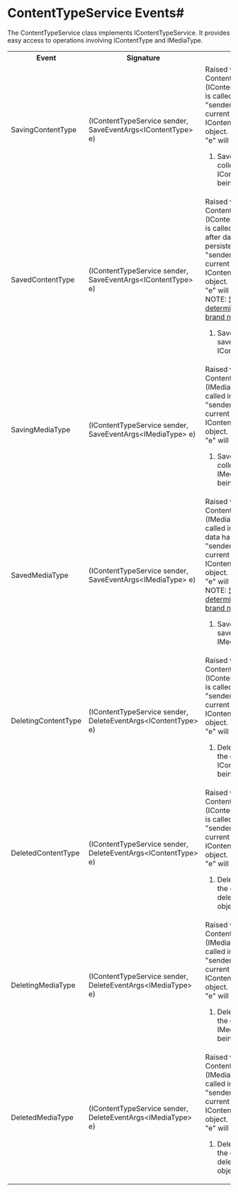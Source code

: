 # ContentTypeService Events#

The ContentTypeService class implements IContentTypeService. It provides easy access to operations involving IContentType and IMediaType.

<table>
    <tr>
        <th>Event</th>
        <th>Signature</th>
        <th>Description</th>
    </tr>
    <tr>
        <td>SavingContentType</td>
        <td>(IContentTypeService sender, SaveEventArgs&lt;IContentType&gt; e)</td>
        <td>
        Raised when ContentTypeService.Save (IContentType overloads) is called in the API.<br />
        "sender" will be the current IContentTypeService object.<br />
        "e" will provide:
            <ol>
                <li>SavedEntities: Gets the collection of IContentType objects being saved.</li>
            </ol>
        </td>
    </tr>
    <tr>
        <td>SavedContentType</td>
        <td>(IContentTypeService sender, SaveEventArgs&lt;IContentType&gt; e)</td>
        <td>
        Raised when ContentTypeService.Save (IContentType overloads) is called in the API and after data has been persisted.<br />
        "sender" will be the current IContentTypeService object.<br />
        "e" will provide:
		<br/>NOTE: <a href="determining-new-entity">See here on how to determine if the entity is brand new</a>
            <ol>
                <li>SavedEntities: Gets the saved collection of IContentType objects.</li>
            </ol>
        </td>
    </tr>
    <tr>
        <td>SavingMediaType</td>
        <td>(IContentTypeService sender, SaveEventArgs&lt;IMediaType&gt; e)</td>
        <td>
        Raised when ContentTypeService.Save (IMediaType overloads) is called in the API.<br />
        "sender" will be the current IContentTypeService object.<br />
        "e" will provide:
            <ol>
                <li>SavedEntities: Gets the collection of IMediaType objects being saved.</li>
            </ol>
        </td>
    </tr>
    <tr>
        <td>SavedMediaType</td>
        <td>(IContentTypeService sender, SaveEventArgs&lt;IMediaType&gt; e)</td>
        <td>
        Raised when ContentTypeService.Save (IMediaType overloads) is called in the API and after data has been persisted.<br />
        "sender" will be the current IContentTypeService object.<br />
        "e" will provide:
		<br/>NOTE: <a href="determining-new-entity">See here on how to determine if the entity is brand new</a>
            <ol>
                <li>SavedEntities: Gets the saved collection of IMediaType objects.</li>
            </ol>
        </td>
    </tr>
    <tr>
        <td>DeletingContentType</td>
        <td>(IContentTypeService sender, DeleteEventArgs&lt;IContentType&gt; e)</td>
        <td>
        Raised when ContentTypeService.Delete (IContentType overloads) is called in the API.<br />
        "sender" will be the current IContentTypeService object.<br />
        "e" will provide:
            <ol>
                <li>DeletedEntities: Gets the collection of IContentType objects being deleted.</li>
            </ol>
        </td>
    </tr>
    <tr>
        <td>DeletedContentType</td>
        <td>(IContentTypeService sender, DeleteEventArgs&lt;IContentType&gt; e)</td>
        <td>
        Raised when ContentTypeService.Delete (IContentType overloads) is called in the API.<br />
        "sender" will be the current IContentTypeService object.<br />
        "e" will provide:
            <ol>
                <li>DeletedEntities: Gets the collection of deleted IContentType objects.</li>
            </ol>
        </td>
    </tr>
    <tr>
        <td>DeletingMediaType</td>
        <td>(IContentTypeService sender, DeleteEventArgs&lt;IMediaType&gt; e)</td>
        <td>
        Raised when ContentTypeService.Delete (IMediaType overloads) is called in the API.<br />
        "sender" will be the current IContentTypeService object.<br />
        "e" will provide:
            <ol>
                <li>DeletedEntities: Gets the collection of IMediaType objects being deleted.</li>
            </ol>
        </td>
    </tr>
    <tr>
        <td>DeletedMediaType</td>
        <td>(IContentTypeService sender, DeleteEventArgs&lt;IMediaType&gt; e)</td>
        <td>
        Raised when ContentTypeService.Delete (IMediaType overloads) is called in the API.<br />
        "sender" will be the current IContentTypeService object.<br />
        "e" will provide:
            <ol>
                <li>DeletedEntities: Gets the collection of deleted IMediaType objects.</li>
            </ol>
        </td>
    </tr>
</table>

